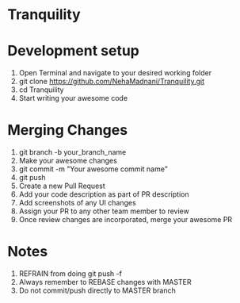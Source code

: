 # Tranquility

# Development setup
1. Open Terminal and navigate to your desired working folder
2. git clone https://github.com/NehaMadnani/Tranquility.git
3. cd Tranquility
4. Start writing your awesome code

# Merging Changes
1. git branch -b your_branch_name
2. Make your awesome changes
3. git commit -m "Your awesome commit name"
4. git push
5. Create a new Pull Request
6. Add your code description as part of PR description
7. Add screenshots of any UI changes
8. Assign your PR to any other team member to review
9. Once review changes are incorporated, merge your awesome PR

# Notes
1. REFRAIN from doing git push -f
2. Always remember to REBASE changes with MASTER
3. Do not commit/push directly to MASTER branch
